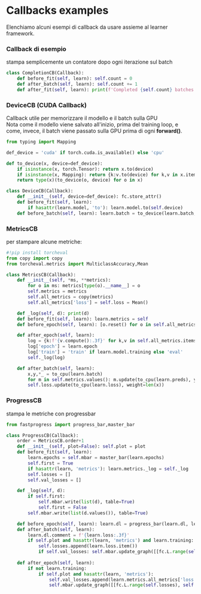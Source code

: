 # Callbacks examples

Elenchiamo alcuni esempi di callback da usare assieme al learner framework.

### Callback di esempio

stampa semplicemente un contatore dopo ogni iterazione sul batch

```py
class CompletionCB(Callback):
    def before_fit(self, learn): self.count = 0
    def after_batch(self, learn): self.count += 1
    def after_fit(self, learn): print(f'Completed {self.count} batches')
```



### DeviceCB (CUDA Callback)

Callback utile per memorizzare il modello e il batch sulla GPU  
Nota come il modello viene salvato all'inizio, prima del training loop, e come, invece, il batch viene passato sulla GPU prima di ogni **forward()**.

```py
from typing import Mapping

def_device = 'cuda' if torch.cuda.is_available() else 'cpu'

def to_device(x, device=def_device):
    if isinstance(x, torch.Tensor): return x.to(device)
    if isinstance(x, Mapping): return {k:v.to(device) for k,v in x.items()}
    return type(x)(to_device(o, device) for o in x)

class DeviceCB(Callback):
    def __init__(self, device=def_device): fc.store_attr()
    def before_fit(self, learn):
        if hasattr(learn.model, 'to'): learn.model.to(self.device)
    def before_batch(self, learn): learn.batch = to_device(learn.batch, device=self.device)
```

### MetricsCB

per stampare alcune metriche:

```py
#!pip install torcheval
from copy import copy
from torcheval.metrics import MulticlassAccuracy,Mean

class MetricsCB(Callback):
    def __init__(self, *ms, **metrics):
        for o in ms: metrics[type(o).__name__] = o
        self.metrics = metrics
        self.all_metrics = copy(metrics)
        self.all_metrics['loss'] = self.loss = Mean()

    def _log(self, d): print(d)
    def before_fit(self, learn): learn.metrics = self
    def before_epoch(self, learn): [o.reset() for o in self.all_metrics.values()]

    def after_epoch(self, learn):
        log = {k:f'{v.compute():.3f}' for k,v in self.all_metrics.items()}
        log['epoch'] = learn.epoch
        log['train'] = 'train' if learn.model.training else 'eval'
        self._log(log)

    def after_batch(self, learn):
        x,y,*_ = to_cpu(learn.batch)
        for m in self.metrics.values(): m.update(to_cpu(learn.preds), y)
        self.loss.update(to_cpu(learn.loss), weight=len(x))
```

### ProgressCB

stampa le metriche con progressbar

```py
from fastprogress import progress_bar,master_bar

class ProgressCB(Callback):
    order = MetricsCB.order+1
    def __init__(self, plot=False): self.plot = plot
    def before_fit(self, learn):
        learn.epochs = self.mbar = master_bar(learn.epochs)
        self.first = True
        if hasattr(learn, 'metrics'): learn.metrics._log = self._log
        self.losses = []
        self.val_losses = []

    def _log(self, d):
        if self.first:
            self.mbar.write(list(d), table=True)
            self.first = False
        self.mbar.write(list(d.values()), table=True)

    def before_epoch(self, learn): learn.dl = progress_bar(learn.dl, leave=False, parent=self.mbar)
    def after_batch(self, learn):
        learn.dl.comment = f'{learn.loss:.3f}'
        if self.plot and hasattr(learn, 'metrics') and learn.training:
            self.losses.append(learn.loss.item())
            if self.val_losses: self.mbar.update_graph([[fc.L.range(self.losses), self.losses],[fc.L.range(learn.epoch).map(lambda x: (x+1)*len(learn.dls.train)), self.val_losses]])
    
    def after_epoch(self, learn): 
        if not learn.training:
            if self.plot and hasattr(learn, 'metrics'): 
                self.val_losses.append(learn.metrics.all_metrics['loss'].compute())
                self.mbar.update_graph([[fc.L.range(self.losses), self.losses],[fc.L.range(learn.epoch+1).map(lambda x: (x+1)*len(learn.dls.train)), self.val_losses]])
```
